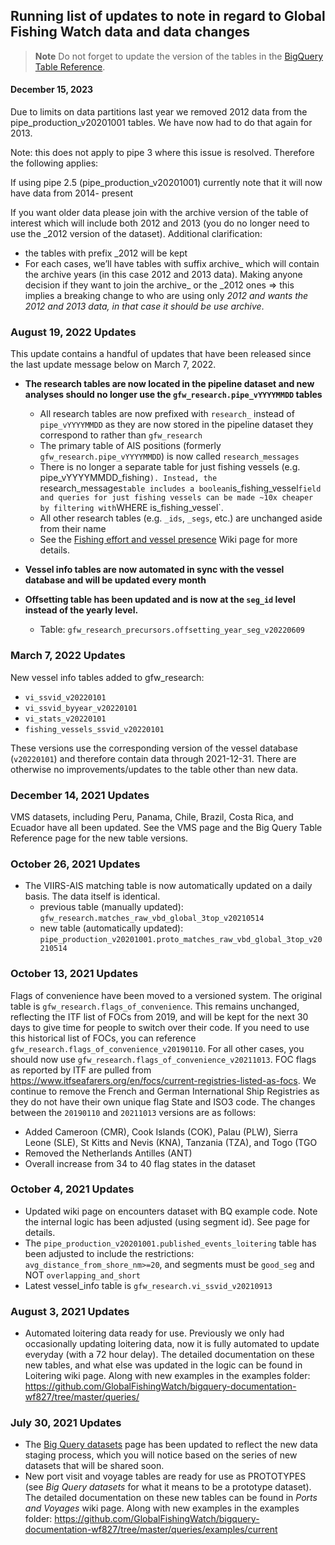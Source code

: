 ## Running list of updates to note in regard to Global Fishing Watch data and data changes

> **Note**
> Do not forget to update the version of the tables in the [BigQuery Table Reference](BigQuery-Table-Reference).

#### December 15, 2023

Due to limits on data partitions last year we removed 2012 data from the pipe_production_v20201001 tables. We have now had to do that again for 2013. 

Note: this does not  apply to pipe 3 where this issue is resolved. Therefore the following applies:

If using pipe 2.5 (pipe_production_v20201001) currently note that it will now have data from 2014- present

If you want older data please join with the archive version of the table of interest which will include both 2012 and 2013 (you do no longer need to use the _2012 version of the dataset). Additional clarification:
* the tables with prefix _2012 will be kept
* For each cases, we’ll have tables with suffix archive_ which will contain the archive years (in this case 2012 and 2013 data). Making anyone decision if they want to join the archive_ or the _2012 ones => this implies a breaking change to who are using only _2012 and wants the 2012 and 2013 data, in that case it should be use archive_.


### August 19, 2022 Updates

This update contains a handful of updates that have been released since the last update message below on March 7, 2022. 

+ **The research tables are now located in the pipeline dataset and new analyses should no longer use the `gfw_research.pipe_vYYYYMMDD` tables**
  + All research tables are now prefixed with `research_` instead of `pipe_vYYYYMMDD` as they are now stored in the pipeline dataset they correspond to rather than `gfw_research`
  + The primary table of AIS positions (formerly `gfw_research.pipe_vYYYYMMDD`) is now called `research_messages` 
  + There is no longer a separate table for just fishing vessels (e.g. pipe_vYYYYMMDD_fishing`). Instead, the `research_messages` table includes a boolean `is_fishing_vessel` field and queries for just fishing vessels can be made ~10x cheaper by filtering with `WHERE is_fishing_vessel`.
  + All other research tables (e.g. `_ids`, `_segs`, etc.) are unchanged aside from their name
  + See the [Fishing effort and vessel presence](https://github.com/GlobalFishingWatch/bigquery-documentation-wf827/wiki/Fishing-effort-and-vessel-presence) Wiki page for more details.

+ **Vessel info tables are now automated in sync with the vessel database and will be updated every month**

+ **Offsetting table has been updated and is now at the `seg_id` level instead of the yearly level.**
  + Table: `gfw_research_precursors.offsetting_year_seg_v20220609`

### March 7, 2022 Updates

New vessel info tables added to gfw_research:  
+ `vi_ssvid_v20220101`
+ `vi_ssvid_byyear_v20220101`
+ `vi_stats_v20220101`
+ `fishing_vessels_ssvid_v20220101`

These versions use the corresponding version of the vessel database (`v20220101`) and therefore contain data through 2021-12-31. There are otherwise no improvements/updates to the table other than new data.

### December 14, 2021 Updates

VMS datasets, including Peru, Panama, Chile, Brazil, Costa Rica, and Ecuador have all been updated. See the VMS page and the Big Query Table Reference page for the new table versions. 

### October 26, 2021 Updates

- The VIIRS-AIS matching table is now automatically updated on a daily basis. The data itself is identical.
  - previous table (manually updated): `gfw_research.matches_raw_vbd_global_3top_v20210514`
  - new table (automatically updated): `pipe_production_v20201001.proto_matches_raw_vbd_global_3top_v20210514`
 
### October 13, 2021 Updates

Flags of convenience have been moved to a versioned system. The original table is `gfw_research.flags_of_convenience`. This remains unchanged, reflecting the ITF list of FOCs from 2019, and will be kept for the next 30 days to give time for people to switch over their code. If you need to use this historical list of FOCs, you can reference `gfw_research.flags_of_convenience_v20190110`. For all other cases, you should now use `gfw_research.flags_of_convenience_v20211013`. FOC flags as reported by ITF are pulled from https://www.itfseafarers.org/en/focs/current-registries-listed-as-focs. We continue to remove the French and German International Ship Registries as they do not have their own unique flag State and ISO3 code. The changes between the `20190110` and `20211013` versions are as follows:

* Added Cameroon (CMR), Cook Islands (COK), Palau (PLW), Sierra Leone (SLE), St Kitts and Nevis (KNA), Tanzania (TZA), and Togo (TGO
* Removed the Netherlands Antilles (ANT)
* Overall increase from 34 to 40 flag states in the dataset

### October 4, 2021 Updates

* Updated wiki page on encounters dataset with BQ example code. Note the internal logic has been adjusted (using segment id). See page for details.
* The `pipe_production_v20201001.published_events_loitering` table has been adjusted to include the restrictions: `avg_distance_from_shore_nm>=20`, and segments must be `good_seg` and NOT `overlapping_and_short`
* Latest vessel_info table is `gfw_research.vi_ssvid_v20210913`

### August 3, 2021 Updates

* Automated loitering data ready for use. Previously we only had occasionally updating loitering data, now it is fully automated to update everyday (with a 72 hour delay). The detailed documentation on these new tables, and what else was updated in the logic can be found in Loitering wiki page. Along with new examples in the examples folder: https://github.com/GlobalFishingWatch/bigquery-documentation-wf827/tree/master/queries/

### July 30, 2021 Updates

* The [Big Query datasets](BigQuery-datasets) page has been updated to reflect the new data staging process, which you will notice based on the series of new datasets that will be shared soon. 
* New port visit and voyage tables are ready for use as PROTOTYPES (see _Big Query datasets_ for what it means to be a prototype dataset). The detailed documentation on these new tables can be found in _Ports and Voyages_ wiki page. Along with new examples in the examples folder: https://github.com/GlobalFishingWatch/bigquery-documentation-wf827/tree/master/queries/examples/current